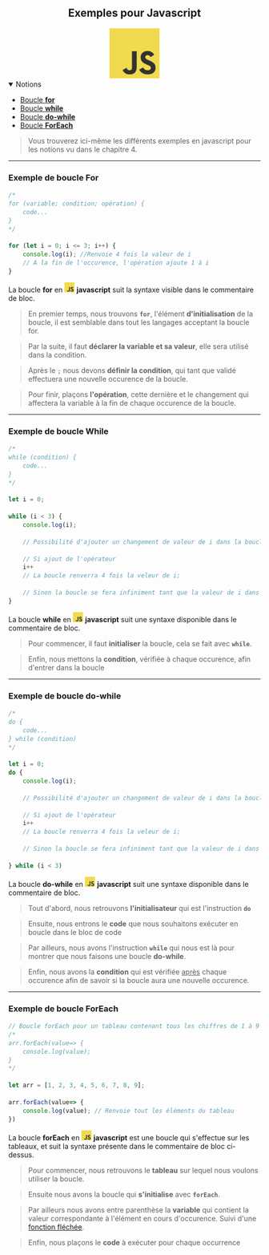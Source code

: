 <center><h2>Exemples pour Javascript</h2><img src="../../../assets/img/js.png" width="100px"></center>

<details open="open"><summary>Notions</summary>
<ul>
    <li><a href="#example-for">Boucle <b>for</b></a></li>
    <li><a href="#example-while">Boucle <b>while</b></a></li>
    <li><a href="#example-do_while">Boucle <b>do-while</b></a></li>
    <li><a href="#example-foreach">Boucle <b>ForEach</b></a></li>
</ul>
</details>

> Vous trouverez ici-même les différents exemples en javascript pour les notions vu dans le chapitre 4.
---
### Exemple de boucle For<a name="example-for"></a>
```js
/*
for (variable; condition; opération) {
    code...
}
*/

for (let i = 0; i <= 3; i++) {
    console.log(i); //Renvoie 4 fois la valeur de i
    // À la fin de l'occurence, l'opération ajoute 1 à i
}
```

La boucle **for** en <img src="../../../assets/img/js.png" width="20px"> **javascript** suit la syntaxe visible dans le commentaire de bloc.

> En premier temps, nous trouvons **`for`**, l'élément **d'initialisation** de la boucle, il est semblable dans tout les langages acceptant la boucle for.

> Par la suite, il faut **déclarer la variable et sa valeur**, elle sera utilisé dans la condition.

> Après le `;` nous devons **définir la condition**, qui tant que validé effectuera une nouvelle occurence de la boucle.

> Pour finir, plaçons **l'opération**, cette dernière et le changement qui affectera la variable à la fin de chaque occurence de la boucle.

---

### Exemple de boucle While<a name="example-while"></a>
```js
/*
while (condition) {
    code...
}
*/

let i = 0;

while (i < 3) {
    console.log(i);

    // Possibilité d'ajouter un changement de valeur de i dans la boucle, ou plus tard dans le code

    // Si ajout de l'opérateur
    i++
    // La boucle renverra 4 fois la veleur de i;

    // Sinon la boucle se fera infiniment tant que la valeur de i dans le code ne sera pas modifié et supérieur ou égal à 3
}
```

La boucle **while** en <img src="../../../assets/img/js.png" width="20px"> **javascript** suit une syntaxe disponible dans le commentaire de bloc.

> Pour commencer, il faut **initialiser** la boucle, cela se fait avec **`while`**.

> Enfin, nous mettons la **condition**, vérifiée à chaque occurence, afin d'entrer dans la boucle

---

### Exemple de boucle do-while<a name="example-do_while"></a>
```js
/*
do {
    code...
} while (condition)
*/

let i = 0;
do {
    console.log(i);

    // Possibilité d'ajouter un changement de valeur de i dans la boucle, ou plus tard dans le code

    // Si ajout de l'opérateur
    i++
    // La boucle renverra 4 fois la veleur de i;

    // Sinon la boucle se fera infiniment tant que la valeur de i dans le code ne sera pas modifié et supérieur ou égal à 3

} while (i < 3)
```
La boucle **do-while** en <img src="../../../assets/img/js.png" width="20px"> **javascript** suit une syntaxe disponible dans le commentaire de bloc.

> Tout d'abord, nous retrouvons **l'initialisateur** qui est l'instruction **`do`**

> Ensuite, nous entrons le **code** que nous souhaitons exécuter en boucle dans le bloc de code

> Par ailleurs, nous avons l'instruction **`while`** qui nous est là pour montrer que nous faisons une boucle **do-while**.

> Enfin, nous avons la **condition** qui est vérifiée <u>après</u> chaque occurence afin de savoir si la boucle aura une nouvelle occurence.

---
### Exemple de boucle ForEach<a name="example-foreach"></a>
```js
// Boucle forEach pour un tableau contenant tous les chiffres de 1 à 9
/*
arr.forEach(value=> {
    console.log(value);
}
*/

let arr = [1, 2, 3, 4, 5, 6, 7, 8, 9];

arr.forEach(value=> {
    console.log(value); // Renvoie tout les éléments du tableau
})
```

La boucle **forEach** en <img src="../../../assets/img/js.png" width="20px"> **javascript** est une boucle qui s'effectue sur les tableaux, et suit la syntaxe présente dans le commentaire de bloc ci-dessus.

> Pour commencer, nous retrouvons le **tableau** sur lequel nous voulons utiliser la boucle.

> Ensuite nous avons la boucle qui **s'initialise** avec **`forEach`**.

> Par ailleurs nous avons entre parenthèse la **variable** qui contient la valeur correspondante à l'élément en cours d'occurence. Suivi d'une [fonction fléchée](https://developer.mozilla.org/fr/docs/Web/JavaScript/Reference/Functions/Arrow_functions).

> Enfin, nous plaçons le **code** à exécuter pour chaque occurrence